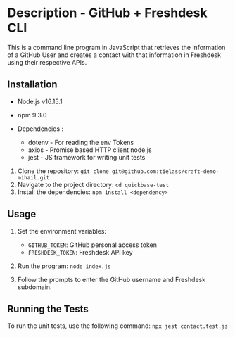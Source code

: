 # Description - GitHub + Freshdesk CLI

This is a command line program in JavaScript that retrieves the information of a GitHub User and creates a contact with that information in Freshdesk using their respective APIs.


## Installation

- Node.js v16.15.1
- npm 9.3.0

- Dependencies :
  - dotenv - For reading the env Tokens
  - axios - Promise based HTTP client node.js
  - jest - JS framework for writing unit tests

1. Clone the repository: `git clone git@github.com:tielass/craft-demo-mihail.git`
2. Navigate to the project directory: `cd quickbase-test`
3. Install the dependencies: `npm install <dependency>`

## Usage

1. Set the environment variables:
   - `GITHUB_TOKEN`: GitHub personal access token
   - `FRESHDESK_TOKEN`: Freshdesk API key

2. Run the program: `node index.js`

3. Follow the prompts to enter the GitHub username and Freshdesk subdomain.

## Running the Tests

To run the unit tests, use the following command: `npx jest contact.test.js`
